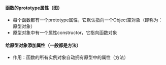 #### 函数的prototype属性（图）

* 每个函数都有一个prototype属性，它默认指向一个Object空对象（即称为：原型对象）
* 原型对象中有一个属性constructor，它指向函数对象

#### 给原型对象添加属性（一般都是方法）

* 作用：函数的所有实例对象自动拥有原型中的属性（方法）